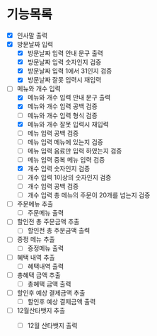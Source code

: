 # 기능목록

- [x] 인사말 출력
- [x] 방문날짜 입력
  - [x] 방문날짜 입력 안내 문구 출력
  - [x] 방문날짜 입력 숫자인지 검증
  - [x] 방문날짜 입력 1에서 31인지 검증
  - [x] 방문날짜 잘못 입력시 재입력
- [ ] 메뉴와 개수 입력
  - [x] 메뉴와 개수 입력 안내 문구 출력
  - [x] 메뉴와 개수 입력 공백 검증
  - [ ] 메뉴와 개수 입력 형식 검증
  - [x] 메뉴와 개수 잘못 입력시 재입력
  - [ ] 메뉴 입력 공백 검증
  - [ ] 메뉴 입력 메뉴에 있는지 검증
  - [ ] 메뉴 입력 음료만 입력 하였는지 검증
  - [ ] 메뉴 입력 중복 메뉴 입력 검증
  - [x] 개수 입력 숫자인지 검증
  - [ ] 개수 입력 1이상의 숫자인지 검증
  - [ ] 개수 입력 공백 검증
  - [ ] 개수 입력 총 메뉴의 주문이 20개를 넘는지 검증
- [ ] 주문메뉴 추출
  - [ ] 주문메뉴 출력
- [ ] 할인전 총 주문금액 추출
  - [ ] 할인전 총 주문금액 출력
- [ ] 증정 메뉴 추출
  - [ ] 증정메뉴 출력
- [ ] 혜택 내역 추출
  - [ ] 혜택내역 출력
- [ ] 총혜택 금액 추출
  - [ ] 총혜택 금액 출력
- [ ] 할인후 예상 결제금액 추출
  - [ ] 할인후 예상 결제금액 출력
- [ ] 12월산타뱃지 추출
  - [ ] 12월 산타뱃지 출력

